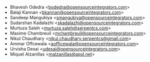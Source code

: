 - Bhavesh Odedra \<<bodedra@opensourceintegrators.com>\>
- Balaji Kannan \<<bkannan@opensourceintegrators.com>\>
- Sandeep Mangukiya \<<smangukiya@opensourceintegrators.com>\>
- Sudarshan Kadalazhi \<<skadalazhi@opensourceintegrators.com>\>
- Murtuza Saleh \<<murtuza.saleh@serpentcs.com>\>
- Maxime Chambreuil \<<mchambreuil@opensourceintegrators.com>\>
- Nikul Chaudhary \<<nikul.chaudhary.serpentcs@gmail.com>\>
- Ammar Offcewala \<<aofficewala@opensourceintegrators.com>\>
- Urvisha Desai \<<udesai@opensourceintegrators.com>\>
- Miquel Alzanillas \<<malzanillas@apsl.net>\>
